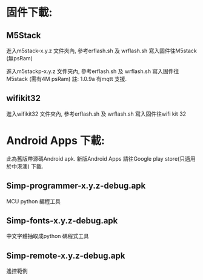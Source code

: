 # 固件下載:

## M5Stack

進入m5stack-x.y.z 文件夾內, 參考erflash.sh 及 wrflash.sh 寫入固件往M5stack (無psRam)

進入m5stackp-x.y.z 文件夾內, 參考erflash.sh 及 wrflash.sh 寫入固件往M5stack (需有4M psRam)
註: 1.0.9a 有mqtt 支援.

## wifikit32

進入wifikit32 文件夾內, 參考erflash.sh 及 wrflash.sh 寫入固件往wifi kit 32


# Android Apps 下載:

此為舊版帶源碼Android apk.
新版Android Apps 請往Google play store(只適用於中港澳) 下載.

## Simp-programmer-x.y.z-debug.apk

MCU python 編程工具

## Simp-fonts-x.y.z-debug.apk

中文字體抽取成python 碼程式工具

## Simp-remote-x.y.z-debug.apk

遙控範例


